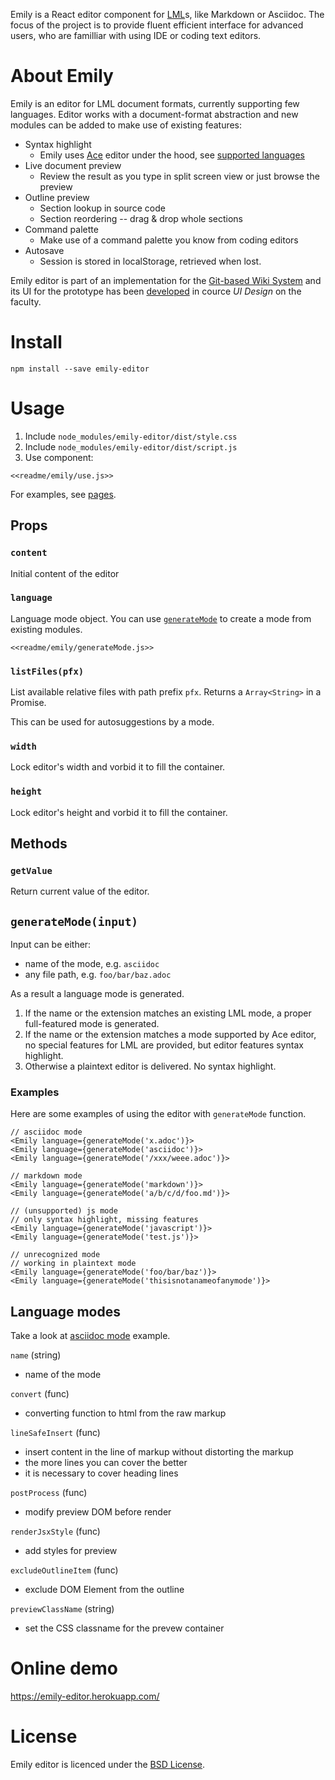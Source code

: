 
Emily is a React editor component for [LML](https://en.wikipedia.org/wiki/Lightweight_markup_language)s, like Markdown or Asciidoc.
The focus of the project is to provide fluent efficient interface for advanced users, who are familliar with using IDE or coding text editors.

# About Emily

Emily is an editor for LML document formats, currently supporting few languages.
Editor works with a document-format abstraction and new modules can be added to make use of existing features:

- Syntax highlight
    - Emily uses [Ace](https://ace.c9.io/) editor under the hood, see [supported languages](https://docs.c9.io/docs/supported-languages)
- Live document preview
    - Review the result as you type in split screen view or just browse the preview
- Outline preview
    - Section lookup in source code
    - Section reordering -- drag & drop whole sections
- Command palette
    - Make use of a command palette you know from coding editors
- Autosave
    - Session is stored in localStorage, retrieved when lost.

Emily editor is part of an implementation for the [Git-based Wiki System](https://github.com/grissius/gitwiki-thesis) and its UI for the prototype has been [developed](https://github.com/grissius/markup-editor-ui) in cource _UI Design_ on the faculty.

# Install

```
npm install --save emily-editor
```

# Usage

1. Include `node_modules/emily-editor/dist/style.css`
2. Include `node_modules/emily-editor/dist/script.js`
3. Use component:

```{language=js}
<<readme/emily/use.js>>
```

For examples, see [pages](./pages).

## Props

### `content`
Initial content of the editor

### `language`
Language mode object.
You can use [`generateMode`](#-generatemode-) to create a mode from existing modules.

```{language=js}
<<readme/emily/generateMode.js>>
```

### `listFiles(pfx)`
List available relative files with path prefix `pfx`.
Returns a `Array<String>` in a Promise.

This can be used for autosuggestions by a mode.

### `width`
Lock editor's width and vorbid it to fill the container.

### `height`
Lock editor's height and vorbid it to fill the container.

## Methods

### `getValue`
Return current value of the editor.

## `generateMode(input)`

Input can be either:

 - name of the mode, e.g. `asciidoc`
 - any file path, e.g. `foo/bar/baz.adoc`

As a result a language mode is generated.

1. If the name or the extension matches an existing LML mode, a proper full-featured mode is generated.
2. If the name or the extension matches a mode supported by Ace editor, no special features for LML are provided, but editor features syntax highlight.
3. Otherwise a plaintext editor is delivered. No syntax highlight.

### Examples
Here are some examples of using the editor with `generateMode` function.
```{language=js}
// asciidoc mode
<Emily language={generateMode('x.adoc')}>
<Emily language={generateMode('asciidoc')}>
<Emily language={generateMode('/xxx/weee.adoc')}>

// markdown mode
<Emily language={generateMode('markdown')}>
<Emily language={generateMode('a/b/c/d/foo.md')}>

// (unsupported) js mode
// only syntax highlight, missing features
<Emily language={generateMode('javascript')}>
<Emily language={generateMode('test.js')}>

// unrecognized mode
// working in plaintext mode
<Emily language={generateMode('foo/bar/baz')}>
<Emily language={generateMode('thisisnotanameofanymode')}>
```

## Language modes
Take a look at [asciidoc mode](./src/modes/asciidoc.js) example.

`name` (string)
- name of the mode

`convert` (func)
- converting function to html from the raw markup

`lineSafeInsert` (func)
- insert content in the line of markup without distorting the markup
- the more lines you can cover the better
- it is necessary to cover heading lines

`postProcess` (func)
- modify preview DOM before render

`renderJsxStyle` (func)
- add styles for preview

`excludeOutlineItem` (func)
- exclude DOM Element from the outline

`previewClassName` (string)
- set the CSS classname for the prevew container


# Online demo

https://emily-editor.herokuapp.com/


# License

Emily editor is licenced under the [BSD License](./LICENSE).